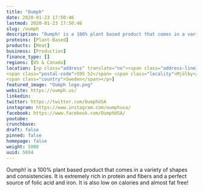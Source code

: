 ```yaml
---
title: "Oumph"
date: 2020-01-23 17:50:46
lastmod: 2020-01-23 17:50:46
slug: /oumph
description: "Oumph! is a 100% plant based product that comes in a variety of shapes and consistencies. It is extremely rich in protein and fibers and a perfect source of folic acid and iron. It is also low on calories and almost fat free!"
proteins: [Plant-Based]
products: [Meat]
business: [Production]
finance_type: []
regions: [US & Canada]
location: [<p class="address" translate="no"><span class="address-line1">Järnvägsgatan</span><br>
<span class="postal-code">595 52</span> <span class="locality">Mjölby</span><br>
<span class="country">Sweden</span></p>]
featured_image: "Oumph logo.png"
website: https://oumph.us/
linkedin: 
twitter: https://twitter.com/OumphUSA
instagram: https://www.instagram.com/oumphusa/
facebook: https://www.facebook.com/OumphUSA/
youtube: 
crunchbase: 
draft: false
pinned: false
homepage: false
weight: 5000
uuid: 5694
---
```

Oumph! is a 100% plant based product that comes in a variety of shapes and consistencies. It is extremely rich in protein and fibers and a perfect source of folic acid and iron. It is also low on calories and almost fat free!
